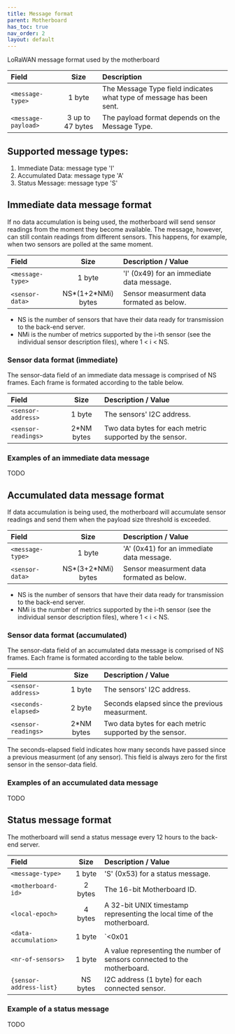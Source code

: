 ```yaml
---
title: Message format
parent: Motherboard
has_toc: true
nav_order: 2
layout: default
---
```


LoRaWAN message format used by the motherboard

| Field                 | Size             | Description |
|:----------------------|:----------------:|:------------|
| `<message-type>`      | 1 byte           | The Message Type field indicates what type of message has been sent. |
| `<message-payload>`   | 3 up to 47 bytes | The payload format depends on the Message Type.|

## Supported message types:

1. Immediate Data: message type 'I'
2. Accumulated Data: message type 'A'
3. Status Message: message type 'S'

## Immediate data message format

If no data accumulation is being used, the motherboard will send sensor readings from the moment
they become available. The message, however, can still contain readings from different sensors. This
happens, for example, when two sensors are polled at the same moment.

| Field                 | Size               | Description / Value                       |
|:----------------------|:------------------:|:------------------------------------------|
| `<message-type>`      | 1 byte             | 'I' (0x49) for an immediate data message. |
| `<sensor-data>`       | NS*(1+2*NMi) bytes | Sensor measurment data formated as below. |

* NS is the number of sensors that have their data ready for transmission to the back-end server.
* NMi is the number of metrics supported by the i-th sensor (see the individual sensor description
files), where 1 < i < NS.

### Sensor data format (immediate)

The sensor-data field of an immediate data message is comprised of NS frames. Each frame is formated
according to the table below.

| Field                 | Size        | Description / Value                                     |
|:----------------------|:-----------:|:--------------------------------------------------------|
| `<sensor-address>`    | 1 byte      | The sensors' I2C address.                               |
| `<sensor-readings>`   | 2*NM bytes  | Two data bytes for each metric supported by the sensor. |

### Examples of an immediate data message

TODO

## Accumulated data message format

If data accumulation is being used, the motherboard will accumulate sensor readings and send them
when the payload size threshold is exceeded.

| Field                 | Size               | Description / Value                       |
|:----------------------|:------------------:|:------------------------------------------|
| `<message-type>`      | 1 byte             | 'A' (0x41) for an immediate data message. |
| `<sensor-data>`       | NS*(3+2*NMi) bytes | Sensor measurment data formated as below. |

* NS is the number of sensors that have their data ready for transmission to the back-end server.
* NMi is the number of metrics supported by the i-th sensor (see the individual sensor description
files), where 1 < i < NS.

### Sensor data format (accumulated)

The sensor-data field of an accumulated data message is comprised of NS frames. Each frame is
formated according to the table below.

| Field                 | Size        | Description / Value                                     |
|:----------------------|:-----------:|:--------------------------------------------------------|
| `<sensor-address>`    | 1 byte      | The sensors' I2C address.                               |
| `<seconds-elapsed>`   | 2 byte      | Seconds elapsed since the previous measurment.          |
| `<sensor-readings>`   | 2*NM bytes  | Two data bytes for each metric supported by the sensor. |

The seconds-elapsed field indicates how many seconds have passed since a previous measurment (of any
sensor). This field is always zero for the first sensor in the sensor-data field.

### Examples of an accumulated data message

TODO

## Status message format

The motherboard will send a status message every 12 hours to the back-end server.

| Field                   | Size      | Description / Value                                                      |
|:------------------------|:---------:|:-------------------------------------------------------------------------|
| `<message-type>`        | 1 byte    | 'S' (0x53) for a status message.                                         |
| `<motherboard-id>`      | 2 bytes   | The 16-bit Motherboard ID.                                               |
| `<local-epoch>`         | 4 bytes   | A 32-bit UNIX timestamp representing the local time of the motherboard.  |
| `<data-accumulation>`   | 1 byte    | `<0x01 | 0x00 >` Indicating if data accumulation is used or not (resp.). |
| `<nr-of-sensors>`       | 1 byte    | A value representing the number of sensors connected to the motherboard. |
| `{sensor-address-list}` | NS bytes  | I2C address (1 byte) for each connected sensor.                          |

### Example of a status message

TODO